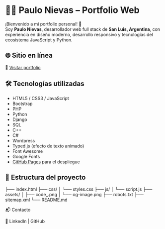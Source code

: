 
# 👨‍💻 Paulo Nievas – Portfolio Web

¡Bienvenido a mi portfolio personal! 🚀  
Soy **Paulo Nievas**, desarrollador web full stack de **San Luis, Argentina**, con experiencia en diseño moderno, desarrollo responsivo y tecnologías del ecosistema JavaScript y Python.

## 🌐 Sitio en línea

🔗 [Visitar portfolio](https://f4cku23.github.io)

## 🛠️ Tecnologías utilizadas

- HTML5 / CSS3 / JavaScript
- Bootstrap
- PHP
- Python
- Django
- SQL
- C++
- C#
- Wordpress
- Typed.js (efecto de texto animado)
- Font Awesome
- Google Fonts
- [GitHub Pages](https://pages.github.com/) para el despliegue

## 📁 Estructura del proyecto

├── index.html
├── css/
│ └── styles.css
├── js/
│ └── script.js
├── assets/
│ ├── code_.png
│ └── og-image.png
├── robots.txt
├── sitemap.xml
└── README.md


📬 Contacto

🔗 LinkedIn | GitHub